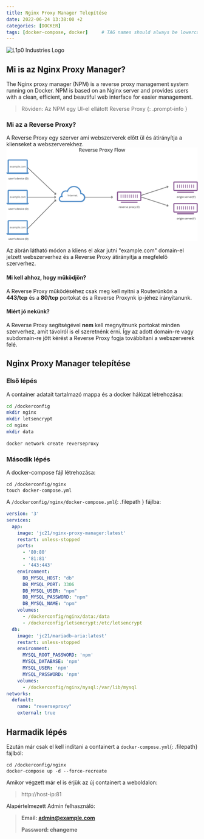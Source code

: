 ```yaml
---
title: Nginx Proxy Manager Telepítése
date: 2022-06-24 13:38:00 +2
categories: [DOCKER]
tags: [docker-compose, docker]     # TAG names should always be lowercase
---
```


![L1p0 Industries Logo](https://i.imgur.com/JeX5nMc.png)

## Mi is az Nginx Proxy Manager?

The Nginx proxy manager (NPM) is a reverse proxy management system running on Docker.
NPM is based on an Nginx server and provides users with a clean, efficient, and beautiful web interface for easier management.

> Röviden: Az NPM egy UI-el ellátott Reverse Proxy
{: .prompt-info }

### Mi az a Reverse Proxy?
A Reverse Proxy egy szerver ami webszerverek előtt ül és átirányítja a klienseket a webszerverekhez.
![Reverse Proxy Flow](/assets/img/reverse-proxy.svg)

Az ábrán látható módon a kliens el akar jutni "example.com" domain-el jelzett webszerverhez és a Reverse Proxy átirányítja a megfelelő szerverhez.

#### Mi kell ahhoz, hogy működjön?

A Reverse Proxy működéséhez csak meg kell nyitni a Routerünkön a **443/tcp** és a **80/tcp** portokat és a Reverse Proxynk ip-jéhez irányítanunk.

#### Miért jó nekünk?

A Reverse Proxy segítségével **nem** kell megnyitnunk portokat minden szerverhez, amit távolról is el szeretnénk érni.
Így az adott domain-re vagy subdomain-re jött kérést a Reverse Proxy fogja továbbítani a webszerverek felé.

## Nginx Proxy Manager telepítése

### Első lépés

A container adatait tartalmazó mappa és a docker hálózat létrehozása:

```bash
cd /dockerconfig
mkdir nginx
mkdir letsencrypt
cd nginx
mkdir data
```

```bash
docker network create reverseproxy
```

### Második lépés

A docker-compose fájl létrehozása:

```shell
cd /dockerconfig/nginx
touch docker-compose.yml
```

A `/dockerconfig/nginx/docker-compose.yml`{: .filepath } fájlba:

```yaml
version: '3'
services:
  app:
    image: 'jc21/nginx-proxy-manager:latest'
    restart: unless-stopped
    ports:
      - '80:80'
      - '81:81'
      - '443:443'
    environment:
      DB_MYSQL_HOST: "db"
      DB_MYSQL_PORT: 3306
      DB_MYSQL_USER: "npm"
      DB_MYSQL_PASSWORD: "npm"
      DB_MYSQL_NAME: "npm"
    volumes:
      - /dockerconfig/nginx/data:/data
      - /dockerconfig/letsencrypt:/etc/letsencrypt
  db:
    image: 'jc21/mariadb-aria:latest'
    restart: unless-stopped
    environment:
      MYSQL_ROOT_PASSWORD: 'npm'
      MYSQL_DATABASE: 'npm'
      MYSQL_USER: 'npm'
      MYSQL_PASSWORD: 'npm'
    volumes:
      - /dockerconfig/nginx/mysql:/var/lib/mysql
networks:
  default:
    name: "reverseproxy"
    external: true
```

## Harmadik lépés

Ezután már csak el kell indítani a containert a `docker-compose.yml`{: .filepath} fájlból:

```shell
cd /dockerconfig/nginx
docker-compose up -d --force-recreate
```

Amikor végzett már el is érjük az új containert a weboldalon:
> http://host-ip:81

Alapértelmezett Admin felhasználó:

> **Email:    admin@example.com**
>
> **Password: changeme**
